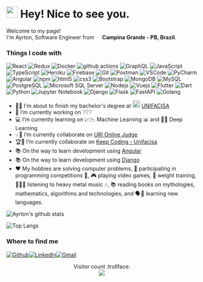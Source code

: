 <h1><img src="https://emojis.slackmojis.com/emojis/images/1531849430/4246/blob-sunglasses.gif?1531849430" width="30"/> Hey! Nice to see you.</h1>

<p>Welcome to my page! </br> I'm Ayrton, Software Engineer from <img src="https://image.flaticon.com/icons/svg/3909/3909370.svg" width="13"/> <b>Campina Grande - PB, Brazil</b>.</p>

<h3>Things I code with</h3>
<p>
<img alt="React" src="https://img.shields.io/badge/-React-45b8d8?style=flat-square&logo=react&logoColor=white" />
<img alt="Redux" src="https://img.shields.io/badge/-Redux-764ABC?style=flat-square&logo=redux&logoColor=white" />
<img alt="Docker" src="https://img.shields.io/badge/-Docker-46a2f1?style=flat-square&logo=docker&logoColor=white" />
<img alt="github actions" src="https://img.shields.io/badge/-Github_Actions-2088FF?style=flat-square&logo=github-actions&logoColor=white" />
<img alt="GraphQL" src="https://img.shields.io/badge/-GraphQL-E10098?style=flat-square&logo=graphql&logoColor=white" />
<img alt="JavaScript" src="https://img.shields.io/badge/-JavaScript-EFD81D?style=flat-square&logo=javascript&logoColor=white" />
<img alt="TypeScript" src="https://img.shields.io/badge/-TypeScript-007ACC?style=flat-square&logo=typescript&logoColor=white" />
<img alt="Heroku" src="https://img.shields.io/badge/-Heroku-430098?style=flat-square&logo=heroku&logoColor=white" />
<img alt="Firebase" src="https://img.shields.io/badge/-Firebase-FFFFFF?style=flat-square&logo=firebase&logoColor=FFA50F" />
<img alt="Git" src="https://img.shields.io/badge/-Git-F05032?style=flat-square&logo=git&logoColor=white" />
<img alt="Postman" src="https://img.shields.io/badge/-Postman-E96227?style=flat-square&logo=postman&logoColor=white" />
<img alt="VSCode" src="https://img.shields.io/badge/-VSCode-2C2B30?style=flat-square&logo=visual-studio-code&logoColor=4AABEB" />
<img alt="PyCharm" src="https://img.shields.io/badge/-PyCharm-2C2B30?style=flat-square&logo=pycharm&logoColor=1CCC9B" />
<img alt="Angular" src="https://img.shields.io/badge/-Angular-DD0031?style=flat-square&logo=angular&logoColor=white" />
<img alt="npm" src="https://img.shields.io/badge/-NPM-CB3837?style=flat-square&logo=npm&logoColor=white" />
<img alt="html5" src="https://img.shields.io/badge/-HTML5-E96227?style=flat-square&logo=html5&logoColor=D43C1B" />
<img alt="css3" src="https://img.shields.io/badge/-CSS3-3E95CF?style=flat-square&logo=css3&logoColor=0061AC" />
<img alt="Bootstrap" src="https://img.shields.io/badge/-Bootstrap-EAEAEA?style=flat-square&logo=bootstrap&logoColor=673E91" />
<img alt="MongoDB" src="https://img.shields.io/badge/-MongoDB-13aa52?style=flat-square&logo=mongodb&logoColor=white" />
<img alt="MySQL" src="https://img.shields.io/badge/-MySQL-F6F6F6?style=flat-square&logo=mysql&logoColor=507E9C" />
<img alt="PostgreSQL" src="https://img.shields.io/badge/-PostgreSQL-F6F6F6?style=flat-square&logo=postgresql&logoColor=31648C" />
<img alt="Microsoft SQL Server" src="https://img.shields.io/badge/-Microsoft%20SQL%20Server-F6F6F6?style=flat-square&logo=microsoft-sql-server&logoColor=E01B23" />
<img alt="Nodejs" src="https://img.shields.io/badge/-Node.js-43853d?style=flat-square&logo=Node.js&logoColor=white" />
<img alt="Vuejs" src="https://img.shields.io/badge/-Vue.js-42BE85?style=flat-square&logo=vue.js&logoColor=34495E" />
<img alt="Flutter" src="https://img.shields.io/badge/-Flutter-45BFF3?style=flat-square&logo=flutter&logoColor=34495E" />
<img alt="Dart" src="https://img.shields.io/badge/-Dart-45BFF3?style=flat-square&logo=dart&logoColor=34495E" />
<img alt="Python" src="https://img.shields.io/badge/-Python-FFDB4D?style=flat-square&logo=python&logoColor=white" />
<img alt="Jupyter Notebook" src="https://img.shields.io/badge/-Jupyter%20Notebook-DDDBDB?style=flat-square&logo=jupyter&logoColor=orange" />
<img alt="Django" src="https://img.shields.io/badge/-Django-51BE95?style=flat-square&logo=django&logoColor=white" />
<img alt="Flask" src="https://img.shields.io/badge/-Flask-EA2845?style=flat-square&logo=flask&logoColor=white" />
<img alt="FastAPI" src="https://img.shields.io/badge/-FastAPI-FFFFFF?style=flat-square&logo=fastapi&logoColor=009485" />
<img alt="Golang" src="https://img.shields.io/badge/-Golang-7FD5EA?style=flat-square&logo=go&logoColor=white" />
</p>

- 👨‍🎓 I'm about to finish my bachelor's degree at ‍<img height="20" src="https://docs.google.com/uc?id=1-uHJ0w1D4R1knDF60vx9C0gEsqOWWRtM" alt="Unifacisa" /> [UNIFACISA](https://www.unifacisa.edu.br/home)  
- 🏢 I’m currently working on ❔❔❔  
- 💻 I’m currently learning on 📈📉 Machine Learning 📊 and 🤖💬 Deep Learning  
- 💡🧠 I’m currently collaborate on [URI Online Judge](https://www.urionlinejudge.com.br/)  
- 🏆🎈 I’m currently collaborate on [Keep Coding - Unifacisa](https://github.com/eduardolfalcao/keep-coding)  
- 📚 On the way to learn development using [Angular](https://angular.io/)  
- 📚 On the way to learn development using [Django](https://www.djangoproject.com/)  
- ❤️ My hobbies are solving computer problems, 🎈 participating in programming competitions 🎈, 🎮 playing video games, 💪 weight training, 🤘😜🤘 listening to heavy metal music 🎶, 📚 reading books on mythologies, mathematics, algorithms and technologies, and 🗣💬 learning new languages.  

![Ayrton's github stats](https://github-readme-stats.vercel.app/api?username=ayrtoncarlos&count_private=true&show_icons=true&include_all_commits=true&theme=radical)

![Top Langs](https://github-readme-stats.vercel.app/api/top-langs/?username=ayrtoncarlos&langs_count=10&count_private=true&theme=tokyonight)

<h3>Where to find me</h3>
<p>
<a href="https://github.com/ayrtoncarlos" target="_blank"><img alt="Github" src="https://img.shields.io/badge/GitHub-%2312100E.svg?&style=for-the-badge&logo=Github&logoColor=white" /></a><a href="https://www.linkedin.com/in/ayrton-andrade/" target="_blank"><img alt="LinkedIn" src="https://img.shields.io/badge/linkedin-%230077B5.svg?&style=for-the-badge&logo=linkedin&logoColor=white" /></a><a href="mailto: ayrton.c.a.andrade@gmail.com" target="_blank"><img alt="Gmail" src="https://img.shields.io/badge/-Gmail-c14438?style=for-the-badge&logo=Gmail&logoColor=white" /></a>
</p>

<p align="center"> 
  Visitor count :trollface:<br>
  <img src="https://profile-counter.glitch.me/ayrtoncarlos/count.svg" />
</p>
